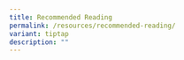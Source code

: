 ```yaml
---
title: Recommended Reading
permalink: /resources/recommended-reading/
variant: tiptap
description: ""
---
```

